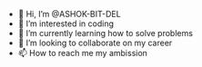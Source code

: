 - 👋 Hi, I’m @ASHOK-BIT-DEL
- 👀 I’m interested in coding 
- 🌱 I’m currently learning how to solve problems 
- 💞️ I’m looking to collaborate on my career 
- 📫 How to reach me my ambission

<!---
ASHOK-BIT-DEL/ASHOK-BIT-DEL is a ✨ special ✨ repository because its `README.md` (this file) appears on your GitHub profile.
You can click the Preview link to take a look at your changes.
--->
